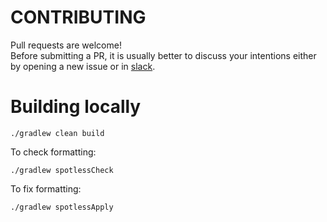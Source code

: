 # CONTRIBUTING

Pull requests are welcome!  
Before submitting a PR, it is usually better to discuss your intentions either by opening a new issue or in [slack](https://kotlinlang.slack.com/messages/kotlin-logging/).

# Building locally

`./gradlew clean build`

To check formatting:

`./gradlew spotlessCheck`

To fix formatting:

`./gradlew spotlessApply`

